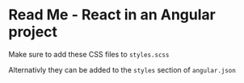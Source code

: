 # Read Me - React in an Angular project

Make sure to add these CSS files to `styles.scss`

Alternativly they can be added to the `styles` section of `angular.json`
